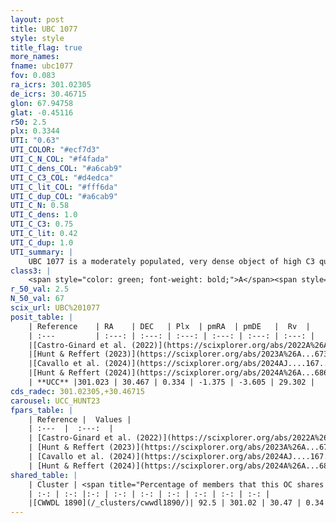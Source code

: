 ```yaml
---
layout: post
title: UBC 1077
style: style
title_flag: true
more_names: 
fname: ubc1077
fov: 0.083
ra_icrs: 301.02305
de_icrs: 30.46715
glon: 67.94758
glat: -0.45116
r50: 2.5
plx: 0.3344
UTI: "0.63"
UTI_COLOR: "#ecf7d3"
UTI_C_N_COL: "#f4fada"
UTI_C_dens_COL: "#a6cab9"
UTI_C_C3_COL: "#d4edca"
UTI_C_lit_COL: "#fff6da"
UTI_C_dup_COL: "#a6cab9"
UTI_C_N: 0.58
UTI_C_dens: 1.0
UTI_C_C3: 0.75
UTI_C_lit: 0.42
UTI_C_dup: 1.0
UTI_summary: |
    UBC 1077 is a moderately populated, very dense object of high C3 quality. It was recently reported in the literature. This object shares a large percentage of members with a later reported entry.
class3: |
    <span style="color: green; font-weight: bold;">A</span><span style="color: #FFC300; font-weight: bold;">B</span>
r_50_val: 2.5
N_50_val: 67
scix_url: UBC%201077
posit_table: |
    | Reference    | RA    | DEC   | Plx  | pmRA  | pmDE   |  Rv  |
    | :---         | :---: | :---: | :---: | :---: | :---: | :---: |
    |[Castro-Ginard et al. (2022)](https://scixplorer.org/abs/2022A%26A...661A.118C) | 301.03 | 30.49 | 0.33 | -1.39 | -3.62 | 47.07 |
    |[Hunt & Reffert (2023)](https://scixplorer.org/abs/2023A%26A...673A.114H) | 301.015 | 30.464 | 0.332 | -1.389 | -3.608 | 30.692 |
    |[Cavallo et al. (2024)](https://scixplorer.org/abs/2024AJ....167...12C) | 301.022 | 30.482 | 0.331 | -- | -- | -- |
    |[Hunt & Reffert (2024)](https://scixplorer.org/abs/2024A%26A...686A..42H) | 301.015 | 30.464 | 0.332 | -1.389 | -3.608 | 30.692 |
    | **UCC** |301.023 | 30.467 | 0.334 | -1.375 | -3.605 | 29.302 | 
cds_radec: 301.02305,+30.46715
carousel: UCC_HUNT23
fpars_table: |
    | Reference |  Values |
    | :---  |  :---:  |
    | [Castro-Ginard et al. (2022)](https://scixplorer.org/abs/2022A%26A...661A.118C) | `AV=2.961, Dist=3078, logAge=9.023` |
    | [Hunt & Reffert (2023)](https://scixplorer.org/abs/2023A%26A...673A.114H) | `AV50=4.295, diffAV50=2.543, MOD50=12.205, logAge50=8.374` |
    | [Cavallo et al. (2024)](https://scixplorer.org/abs/2024AJ....167...12C) | `AV50=4.53, dMod50=12.05, logAge50=8.5, [Fe/H]50=-0.27` |
    | [Hunt & Reffert (2024)](https://scixplorer.org/abs/2024A%26A...686A..42H) | `MassJ=1348.63` |
shared_table: |
    | Cluster | <span title="Percentage of members that this OC shares with the ones listed">%</span>   | RA   | DEC   | Plx   | pmRA  | pmDE  | Rv | UTI |
    | :-: | :-: |:-: | :-: | :-: | :-: | :-: | :-: | :-: |
    |[CWWDL 1890](/_clusters/cwwdl1890/)| 92.5 | 301.02 | 30.47 | 0.34 | -1.38 | -3.61 | 29.3 |0.01 |
---
```

